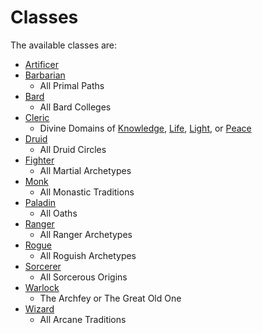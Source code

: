 # Classes

The available classes are:

- [Artificer](artificer.md)
- [Barbarian]
  - All Primal Paths
- [Bard]
  - All Bard Colleges
- [Cleric]
  - Divine Domains of [Knowledge], [Life], [Light], or [Peace]
- [Druid]
  - All Druid Circles
- [Fighter]
  - All Martial Archetypes
- [Monk]
  - All Monastic Traditions
- [Paladin]
  - All Oaths
- [Ranger]
  - All Ranger Archetypes
- [Rogue]
  - All Roguish Archetypes
- [Sorcerer]
  - All Sorcerous Origins
- [Warlock]
  - The Archfey or The Great Old One
- [Wizard]
  - All Arcane Traditions

[Barbarian]: https://www.dndbeyond.com/classes/barbarian
[Bard]: https://www.dndbeyond.com/classes/bard
[Cleric]: https://www.dndbeyond.com/classes/cleric
[Druid]: https://www.dndbeyond.com/classes/druid
[Fighter]: https://www.dndbeyond.com/classes/fighter
[Monk]: https://www.dndbeyond.com/classes/monk
[Paladin]: https://www.dndbeyond.com/classes/paladin
[Ranger]: https://www.dndbeyond.com/classes/ranger
[Rogue]: https://www.dndbeyond.com/classes/rogue
[Sorcerer]: https://www.dndbeyond.com/classes/sorcerer
[Warlock]: https://www.dndbeyond.com/classes/warlock
[Wizard]: https://www.dndbeyond.com/classes/wizard
[Knowledge]: https://www.dndbeyond.com/classes/cleric#KnowledgeDomain
[Life]: https://www.dndbeyond.com/classes/cleric#LifeDomain
[Light]: https://www.dndbeyond.com/classes/cleric#LightDomain
[Peace]: https://www.dndbeyond.com/classes/cleric#PeaceDomain
